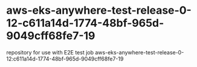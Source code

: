 # aws-eks-anywhere-test-release-0-12-c611a14d-1774-48bf-965d-9049cff68fe7-19
repository for use with E2E test job aws-eks-anywhere-test-release-0-12:c611a14d-1774-48bf-965d-9049cff68fe7-19
